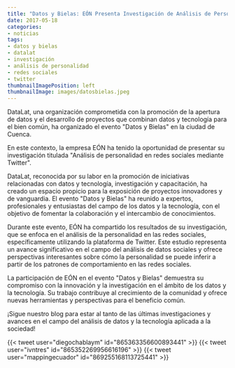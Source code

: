 ```yaml
---
title: "Datos y Bielas: EÓN Presenta Investigación de Análisis de Personalidad en Redes Sociales en el Evento \"Datos y Bielas\""
date: 2017-05-18
categories:
- noticias
tags:
- datos y bielas
- datalat
- investigación
- análisis de personalidad
- redes sociales
- twitter
thumbnailImagePosition: left
thumbnailImage: images/datosbielas.jpeg
---
```

DataLat, una organización comprometida con la promoción de la apertura de datos y el desarrollo de proyectos que combinan datos y tecnología para el bien común, ha organizado el evento "Datos y Bielas" en la ciudad de Cuenca.
<!--more-->
En este contexto, la empresa EÓN ha tenido la oportunidad de presentar su investigación titulada "Análisis de personalidad en redes sociales mediante Twitter".

DataLat, reconocida por su labor en la promoción de iniciativas relacionadas con datos y tecnología, investigación y capacitación, ha creado un espacio propicio para la exposición de proyectos innovadores y de vanguardia. El evento "Datos y Bielas" ha reunido a expertos, profesionales y entusiastas del campo de los datos y la tecnología, con el objetivo de fomentar la colaboración y el intercambio de conocimientos.

Durante este evento, EÓN ha compartido los resultados de su investigación, que se enfoca en el análisis de la personalidad en las redes sociales, específicamente utilizando la plataforma de Twitter. Este estudio representa un avance significativo en el campo del análisis de datos sociales y ofrece perspectivas interesantes sobre cómo la personalidad se puede inferir a partir de los patrones de comportamiento en las redes sociales.

La participación de EÓN en el evento "Datos y Bielas" demuestra su compromiso con la innovación y la investigación en el ámbito de los datos y la tecnología. Su trabajo contribuye al crecimiento de la comunidad y ofrece nuevas herramientas y perspectivas para el beneficio común.

¡Sigue nuestro blog para estar al tanto de las últimas investigaciones y avances en el campo del análisis de datos y la tecnología aplicada a la sociedad!

{{< tweet user="diegochablaym" id="865363356600893441" >}}
{{< tweet user="ivntres" id="865352269956616196" >}}
{{< tweet user="mappingecuador" id="869255168113725441" >}}
